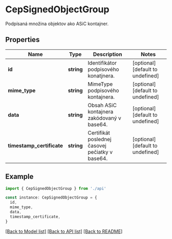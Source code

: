 # CepSignedObjectGroup

Podpísaná množina objektov ako ASiC kontajner.

## Properties

| Name                      | Type       | Description                                     | Notes                             |
| ------------------------- | ---------- | ----------------------------------------------- | --------------------------------- |
| **id**                    | **string** | Identifikátor podpisového konatjnera.           | [optional] [default to undefined] |
| **mime_type**             | **string** | MimeType podpisového kontajnera.                | [optional] [default to undefined] |
| **data**                  | **string** | Obsah ASiC kontajnera zakódovaný v base64.      | [optional] [default to undefined] |
| **timestamp_certificate** | **string** | Certifikát poslednej časovej pečiatky v base64. | [optional] [default to undefined] |

## Example

```typescript
import { CepSignedObjectGroup } from './api'

const instance: CepSignedObjectGroup = {
  id,
  mime_type,
  data,
  timestamp_certificate,
}
```

[[Back to Model list]](../README.md#documentation-for-models) [[Back to API list]](../README.md#documentation-for-api-endpoints) [[Back to README]](../README.md)
